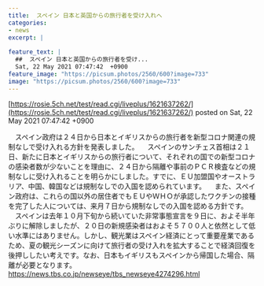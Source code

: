 ```yaml
---
title:  スペイン 日本と英国からの旅行者を受け入れへ  
categories:
- news
excerpt: |
  
feature_text: |
  ##  スペイン 日本と英国からの旅行者を受け...
  Sat, 22 May 2021 07:47:42  +0900
feature_image: "https://picsum.photos/2560/600?image=733"
image: "https://picsum.photos/2560/600?image=733"
---
```


[https://rosie.5ch.net/test/read.cgi/liveplus/1621637262/](https://rosie.5ch.net/test/read.cgi/liveplus/1621637262/)
posted on Sat, 22 May 2021 07:47:42  +0900

<!--more-->

　スペイン政府は２４日から日本とイギリスからの旅行者を新型コロナ関連の規制なしで受け入れる方針を発表しました。 　スペインのサンチェス首相は２１日、新たに日本とイギリスからの旅行者について、それぞれの国での新型コロナの感染者数が少ないことを理由に、２４日から隔離や事前のＰＣＲ検査などの規制なしに受け入れることを明らかにしました。すでに、ＥＵ加盟国やオーストラリア、中国、韓国などは規制なしでの入国を認められています。 　また、スペイン政府は、これらの国以外の居住者でもＥＵやＷＨＯが承認したワクチンの接種を完了した人については、来月７日から規制なしでの入国を認める方針です。 　スペインは去年１０月下旬から続いていた非常事態宣言を９日に、およそ半年ぶりに解除しましたが、２０日の新規感染者はおよそ５７００人と依然として低い水準にはありません。しかし、観光業はスペイン経済にとって重要産業であるため、夏の観光シーズンに向けて旅行者の受け入れを拡大することで経済回復を後押ししたい考えです。なお、日本もイギリスもスペインから帰国した場合、隔離が必要となります。 https://news.tbs.co.jp/newseye/tbs_newseye4274296.html
